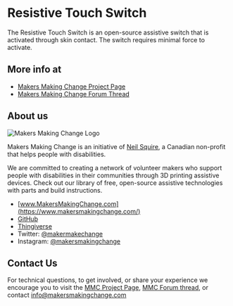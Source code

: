 # Resistive Touch Switch

The Resistive Touch Switch is an open-source assistive switch that is activated through skin contact. The switch requires minimal force to activate.

## More info at

- [Makers Making Change Project Page](https://www.makersmakingchange.com/project/resisitive-touch-switch/)
- [Makers Making Change Forum Thread](https://www.forum.makersmakingchange.com)



## About us

![Makers Making Change Logo](https://www.makersmakingchange.com/wp-content/uploads/logo/mmc_logo.svg)

Makers Making Change is an initiative of [Neil Squire](https://www.neilsquire.ca/), a Canadian non-profit that helps people with disabilities.

We are committed to creating a network of volunteer makers who support people with disabilities in their communities through 3D printing assistive devices. Check out our library of free, open-source assistive technologies with parts and build instructions.

 - [www.MakersMakingChange.com](https://www.makersmakingchange.com/)
 - [GitHub](https://github.com/makersmakingchange)
 - [Thingiverse](https://www.thingiverse.com/makersmakingchange/about)
 - Twitter: [@makermakechange](https://twitter.com/makermakechange)
 - Instagram: [@makersmakingchange](https://www.instagram.com/makersmakingchange)


## Contact Us

For technical questions, to get involved, or share your experience we encourage you to visit the [MMC Project Page]( https://www.makersmakingchange.com/project/resisitive-touch-switch/), [MMC Forum thread](https://www.forum.makersmakingchange.com), or contact info@makersmakingchange.com
